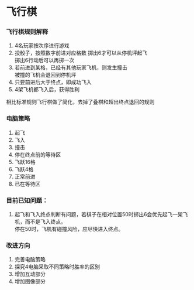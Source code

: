 # 飞行棋  
### 飞行棋规则解释
1. 4名玩家按次序进行游戏  
2. 投骰子，按照数字前进对应格数
  掷出6才可以从停机坪起飞  
  掷出6行动后可以再掷一次  
3. 若前进到某格，已经有其他玩家飞机，则发生撞击  
  被撞的飞机会退回到停机坪  
4. 只要前进后大于终点，即成功飞入
5. 4架飞机都飞入后，获得胜利

相比标准规则飞行棋做了简化，去掉了叠棋和超出终点退回的规则

### 电脑策略
1. 起飞
2. 飞入
3. 撞击
4. 停在终点前的等待区 
5. 飞跃16格
6. 飞跃4格
7. 正常前进
8. 已在等待区

### 目前已知问题：  
1. 起飞和飞入终点判断有问题，若棋子在相对位置50时掷出6会优先起飞一架飞机，而不是飞入终点。   
停在50时，飞机有碰撞风险，应尽快进入终点。  

### 改进方向
1. 完善电脑策略
2. 探究4电脑采取不同策略时胜率的区别
3. 增加互动部分
4. 增加图像部分
